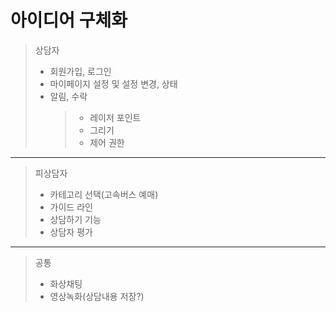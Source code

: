# 아이디어 구체화

> 상담자
>
> - 회원가입, 로그인
> - 마이페이지 설정 및 설정 변경, 상태
> - 알림, 수락
>   > - 레이저 포인트
>   > - 그리기
>   > - 제어 권한

---

> 피상담자
>
> - 카테고리 선택(고속버스 예매)
> - 가이드 라인
> - 상담하기 기능
> - 상담자 평가

---

> 공통
>
> - 화상채팅
> - 영상녹화(상담내용 저장?)
